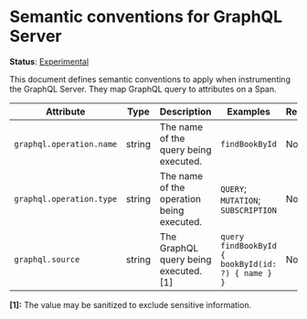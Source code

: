 # Semantic conventions for GraphQL Server

**Status**: [Experimental](../../../document-status.md)

This document defines semantic conventions to apply when instrumenting the GraphQL Server. They map GraphQL query to
attributes on a Span.

<!-- semconv graphql -->
| Attribute  | Type | Description  | Examples  | Required |
|---|---|---|---|---|
| `graphql.operation.name` | string | The name of the query being executed. | `findBookById` | No |
| `graphql.operation.type` | string | The name of the operation being executed. | `QUERY`; `MUTATION`; `SUBSCRIPTION` | No |
| `graphql.source` | string | The GraphQL query being executed. [1] | `query findBookById { bookById(id: ?) { name } }` | No |

**[1]:** The value may be sanitized to exclude sensitive information.
<!-- endsemconv -->
